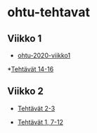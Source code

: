 # ohtu-tehtavat

## Viikko 1

* [ohtu-2020-viikko1](https://github.com/LinAksel/ohtu-2020-viikko1)

*[Tehtävät 14-16](/viikko1/tehtavat14-16)

## Viikko 2

* [Tehtävät 2-3](https://github.com/LinAksel/ohtu-2020-viikko1)

* [Tehtävät 1, 7-12](/viikko2)
